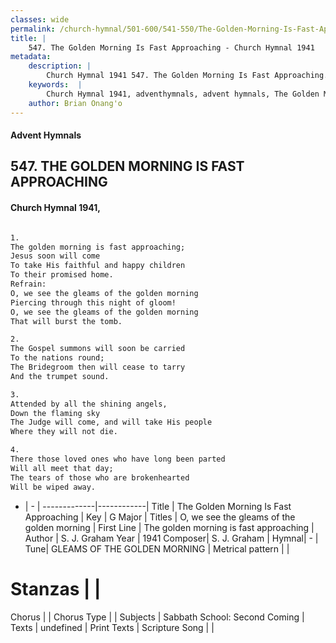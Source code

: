 ```yaml
---
classes: wide
permalink: /church-hymnal/501-600/541-550/The-Golden-Morning-Is-Fast-Approaching/
title: |
    547. The Golden Morning Is Fast Approaching - Church Hymnal 1941
metadata:
    description: |
        Church Hymnal 1941 547. The Golden Morning Is Fast Approaching.  The golden morning is fast approaching;  Jesus soon will come  To take His faithful and happy children  To their promised home.  
    keywords:  |
        Church Hymnal 1941, adventhymnals, advent hymnals, The Golden Morning Is Fast Approaching, The golden morning is fast approaching. O, we see the gleams of the golden morning 
    author: Brian Onang'o
---
```


#### Advent Hymnals
## 547. THE GOLDEN MORNING IS FAST APPROACHING
####  Church Hymnal 1941,

```txt

1.
The golden morning is fast approaching; 
Jesus soon will come 
To take His faithful and happy children 
To their promised home. 
Refrain:
O, we see the gleams of the golden morning 
Piercing through this night of gloom! 
O, we see the gleams of the golden morning 
That will burst the tomb. 

2.
The Gospel summons will soon be carried 
To the nations round; 
The Bridegroom then will cease to tarry 
And the trumpet sound. 

3.
Attended by all the shining angels, 
Down the flaming sky 
The Judge will come, and will take His people 
Where they will not die. 

4.
There those loved ones who have long been parted 
Will all meet that day; 
The tears of those who are brokenhearted 
Will be wiped away.

```

- |   -  |
-------------|------------|
Title | The Golden Morning Is Fast Approaching |
Key | G Major |
Titles | O, we see the gleams of the golden morning  |
First Line | The golden morning is fast approaching |
Author | S. J. Graham
Year | 1941
Composer| S. J. Graham |
Hymnal|  - |
Tune| GLEAMS OF THE GOLDEN MORNING |
Metrical pattern | |
# Stanzas |  |
Chorus |  |
Chorus Type |  |
Subjects | Sabbath School:  Second Coming |
Texts | undefined |
Print Texts | 
Scripture Song |  |
    
